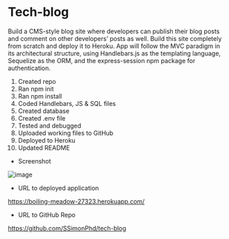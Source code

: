 # Tech-blog

Build a CMS-style blog site where developers can publish their blog posts and comment on other developers’ posts as well. Build this site completely from scratch and deploy it to Heroku. App will follow the MVC paradigm in its architectural structure, using Handlebars.js as the templating language, Sequelize as the ORM, and the express-session npm package for authentication.

1. Created repo
1. Ran npm init
1. Ran npm install 
1. Coded Handlebars, JS & SQL files
1. Created database
1. Created .env file
1. Tested and debugged
1. Uploaded working files to GitHub
1. Deployed to Heroku
1. Updated README

- Screenshot

![image](https://user-images.githubusercontent.com/60651145/199467973-cd22ad9d-e9d4-4044-8e66-b5fefab290ab.png)

- URL to deployed application

https://boiling-meadow-27323.herokuapp.com/


- URL to GitHub Repo

https://github.com/SSimonPhd/tech-blog 
